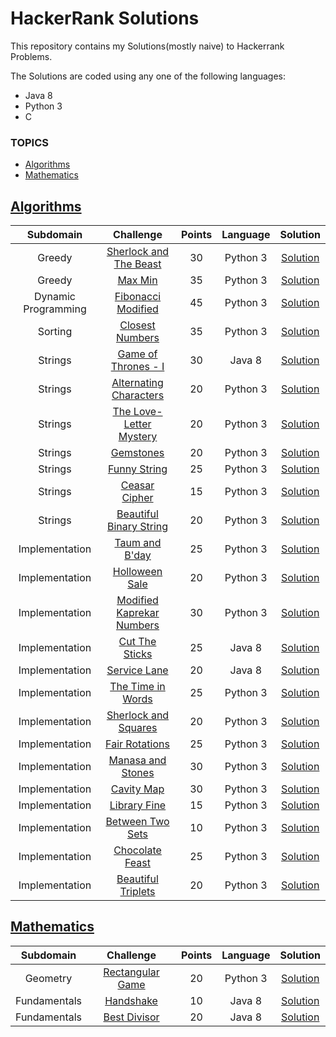 # HackerRank Solutions
<p>This repository contains my Solutions(mostly naive) to Hackerrank Problems.</p>
The Solutions are coded using any one of the following languages:
<ul>
  <li>Java 8</li>
  <li>Python 3</li>
  <li>C</li>
</ul>
<h3>TOPICS</h3>
<ul>
  <li><a href="#Algorithms">Algorithms</a></li>
  <li><a href="#Mathematics">Mathematics</a></li>
</ul>
<h2><a id="Algorithms" class="anchor" aria-hidden="true" href="#Algorithms">Algorithms</a></h2>
<table>
  <thead>
    <tr>
      <th align="center">Subdomain</th>
      <th align="center">Challenge</th>
      <th align="center">Points</th>
      <th align="center">Language</th>
      <th align="center">Solution</th>
    </tr>
  </thead>
  <tbody>
    <tr>
      <td align="center">Greedy</td>
      <td align="center"><a href="https://www.hackerrank.com/challenges/sherlock-and-the-beast/problem" rel="nofollow">Sherlock and The Beast</a></td>
      <td align="center">30</td>
      <td align="center">Python 3</td>
      <td align="center"><a href="https://www.hackerrank.com/challenges/sherlock-and-the-beast/submissions/code/90942532">Solution</a></td>
    </tr>
    <tr>
      <td align="center">Greedy</td>
      <td align="center"><a href="https://www.hackerrank.com/challenges/angry-children/problem" rel="nofollow">Max Min</a></td>
      <td align="center">35</td>
      <td align="center">Python 3</td>
      <td align="center"><a href="https://www.hackerrank.com/challenges/angry-children/submissions/code/90942377">Solution</a></td>
    </tr>
    <tr>
      <td align="center">Dynamic Programming</td>
      <td align="center"><a href="https://www.hackerrank.com/challenges/fibonacci-modified/problem" rel="nofollow">Fibonacci Modified</a></td>
      <td align="center">45</td>
      <td align="center">Python 3</td>
      <td align="center"><a href="https://www.hackerrank.com/challenges/fibonacci-modified/submissions/code/91461717">Solution</a></td>
    </tr>
    <tr>
      <td align="center">Sorting</td>
      <td align="center"><a href="https://www.hackerrank.com/challenges/closest-numbers/problem?isFullScreen=false" rel="nofollow">Closest Numbers</a></td>
      <td align="center">35</td>
      <td align="center">Python 3</td>
      <td align="center"><a href="https://www.hackerrank.com/challenges/closest-numbers/submissions/code/92424217">Solution</a></td>
    </tr>
    <tr>
      <td align="center">Strings</td>
      <td align="center"><a href="https://www.hackerrank.com/challenges/game-of-thrones/problem?isFullScreen=false" rel="nofollow">Game of Thrones - I</a></td>
      <td align="center">30</td>
      <td align="center">Java 8</td>
      <td align="center"><a href="https://www.hackerrank.com/challenges/game-of-thrones/submissions/code/92525277">Solution</a></td>
    </tr>
    <tr>
      <td align="center">Strings</td>
      <td align="center"><a href="https://www.hackerrank.com/challenges/alternating-characters/problem" rel="nofollow">Alternating Characters</a></td>
      <td align="center">20</td>
      <td align="center">Python 3</td>
      <td align="center"><a href="https://www.hackerrank.com/challenges/alternating-characters/submissions/code/92242379">Solution</a></td>
    </tr>
    <tr>
      <td align="center">Strings</td>
      <td align="center"><a href="https://www.hackerrank.com/challenges/the-love-letter-mystery/problem" rel="nofollow">The Love-Letter Mystery</a></td>
      <td align="center">20</td>
      <td align="center">Python 3</td>
      <td align="center"><a href="https://www.hackerrank.com/challenges/the-love-letter-mystery/submissions/code/92150224">Solution</a></td>
    </tr>
    <tr>
      <td align="center">Strings</td>
      <td align="center"><a href="https://www.hackerrank.com/challenges/gem-stones/problem" rel="nofollow">Gemstones</a></td>
      <td align="center">20</td>
      <td align="center">Python 3</td>
      <td align="center"><a href="https://www.hackerrank.com/challenges/gem-stones/submissions/code/92059523">Solution</a></td>
    </tr>
    <tr>
      <td align="center">Strings</td>
      <td align="center"><a href="https://www.hackerrank.com/challenges/funny-string/problem" rel="nofollow">Funny String</a></td>
      <td align="center">25</td>
      <td align="center">Python 3</td>
      <td align="center"><a href="https://www.hackerrank.com/challenges/funny-string/submissions/code/91981361">Solution</a></td>
    </tr>
    <tr>
      <td align="center">Strings</td>
      <td align="center"><a href="https://www.hackerrank.com/challenges/caesar-cipher-1/problem" rel="nofollow">Ceasar Cipher</a></td>
      <td align="center">15</td>
      <td align="center">Python 3</td>
      <td align="center"><a href="https://www.hackerrank.com/challenges/caesar-cipher-1/submissions/code/91435036">Solution</a></td>
    </tr>
    <tr>
      <td align="center">Strings</td>
      <td align="center"><a href="https://www.hackerrank.com/challenges/beautiful-binary-string/problem" rel="nofollow">Beautiful Binary String</a></td>
      <td align="center">20</td>
      <td align="center">Python 3</td>
      <td align="center"><a href="https://www.hackerrank.com/challenges/beautiful-binary-string/submissions/code/91361202">Solution</a></td>
    </tr>
    <tr>
      <td align="center">Implementation</td>
      <td align="center"><a href="https://www.hackerrank.com/challenges/taum-and-bday/problem" rel="nofollow">Taum and B'day</a></td>
      <td align="center">25</td>
      <td align="center">Python 3</td>
      <td align="center"><a href="https://www.hackerrank.com/challenges/taum-and-bday/submissions/code/90804442">Solution</a></td>
    </tr>
    <tr>
      <td align="center">Implementation</td>
      <td align="center"><a href="https://www.hackerrank.com/challenges/halloween-sale/problem" rel="nofollow">Holloween Sale</a></td>
      <td align="center">20</td>
      <td align="center">Python 3</td>
      <td align="center"><a href="https://www.hackerrank.com/challenges/halloween-sale/submissions/code/90875050">Solution</a></td>
    </tr>
    <tr>
      <td align="center">Implementation</td>
      <td align="center"><a href="https://www.hackerrank.com/challenges/kaprekar-numbers/problem" rel="nofollow">Modified Kaprekar Numbers</a></td>
      <td align="center">30</td>
      <td align="center">Python 3</td>
      <td align="center"><a href="https://www.hackerrank.com/challenges/kaprekar-numbers/submissions/code/91920031">Solution</a></td>
    </tr>
    <tr>
      <td align="center">Implementation</td>
      <td align="center"><a href="https://www.hackerrank.com/challenges/cut-the-sticks/problem" rel="nofollow">Cut The Sticks</a></td>
      <td align="center">25</td>
      <td align="center">Java 8</td>
      <td align="center"><a href="https://www.hackerrank.com/challenges/cut-the-sticks/submissions/code/91846198">Solution</a></td>
    </tr>
    <tr>
      <td align="center">Implementation</td>
      <td align="center"><a href="https://www.hackerrank.com/challenges/service-lane/problem" rel="nofollow">Service Lane</a></td>
      <td align="center">20</td>
      <td align="center">Java 8</td>
      <td align="center"><a href="https://www.hackerrank.com/challenges/service-lane/submissions/code/91681530">Solution</a></td>
    </tr>
    <tr>
      <td align="center">Implementation</td>
      <td align="center"><a href="https://www.hackerrank.com/challenges/the-time-in-words/problem" rel="nofollow">The Time in Words</a></td>
      <td align="center">25</td>
      <td align="center">Python 3</td>
      <td align="center"><a href="https://www.hackerrank.com/challenges/the-time-in-words/submissions/code/91594245">Solution</a></td>
    </tr>
    <tr>
      <td align="center">Implementation</td>
      <td align="center"><a href="https://www.hackerrank.com/challenges/sherlock-and-squares/problem" rel="nofollow">Sherlock and Squares</a></td>
      <td align="center">20</td>
      <td align="center">Python 3</td>
      <td align="center"><a href="https://www.hackerrank.com/challenges/sherlock-and-squares/submissions/code/91366069">Solution</a></td>
    </tr>
    <tr>
      <td align="center">Implementation</td>
      <td align="center"><a href="https://www.hackerrank.com/challenges/fair-rations/problem" rel="nofollow">Fair Rotations</a></td>
      <td align="center">25</td>
      <td align="center">Python 3</td>
      <td align="center"><a href="https://www.hackerrank.com/challenges/fair-rations/submissions/code/91298309">Solution</a></td>
    </tr>
    <tr>
      <td align="center">Implementation</td>
      <td align="center"><a href="https://www.hackerrank.com/challenges/manasa-and-stones/problem" rel="nofollow">Manasa and Stones</a></td>
      <td align="center">30</td>
      <td align="center">Python 3</td>
      <td align="center"><a href="https://www.hackerrank.com/challenges/manasa-and-stones/submissions/code/91220566">Solution</a></td>
    </tr>
    <tr>
      <td align="center">Implementation</td>
      <td align="center"><a href="https://www.hackerrank.com/challenges/cavity-map/problem" rel="nofollow">Cavity Map</a></td>
      <td align="center">30</td>
      <td align="center">Python 3</td>
      <td align="center"><a href="https://www.hackerrank.com/challenges/cavity-map/submissions/code/91135659">Solution</a></td>
    </tr>
    <tr>
      <td align="center">Implementation</td>
      <td align="center"><a href="https://www.hackerrank.com/challenges/library-fine/problem" rel="nofollow">Library Fine</a></td>
      <td align="center">15</td>
      <td align="center">Python 3</td>
      <td align="center"><a href="https://www.hackerrank.com/challenges/library-fine/submissions/code/91130364">Solution</a></td>
    </tr>
    <tr>
      <td align="center">Implementation</td>
      <td align="center"><a href="https://www.hackerrank.com/challenges/between-two-sets/problem" rel="nofollow">Between Two Sets</a></td>
      <td align="center">10</td>
      <td align="center">Python 3</td>
      <td align="center"><a href="https://www.hackerrank.com/challenges/between-two-sets/submissions/code/91056193">Solution</a></td>
    </tr>
    <tr>
      <td align="center">Implementation</td>
      <td align="center"><a href="https://www.hackerrank.com/challenges/chocolate-feast/problem" rel="nofollow">Chocolate Feast</a></td>
      <td align="center">25</td>
      <td align="center">Python 3</td>
      <td align="center"><a href="https://www.hackerrank.com/challenges/chocolate-feast/submissions/code/91047643">Solution</a></td>
    </tr>
    <tr>
      <td align="center">Implementation</td>
      <td align="center"><a href="https://www.hackerrank.com/challenges/beautiful-triplets/problem" rel="nofollow">Beautiful Triplets</a></td>
      <td align="center">20</td>
      <td align="center">Python 3</td>
      <td align="center"><a href="https://www.hackerrank.com/challenges/beautiful-triplets/submissions/code/90876241">Solution</a></td>
    </tr>
   </tbody>
</table>
<h2><a id="Mathematics" class="anchor" aria-hidden="true" href="#Mathematics">Mathematics</a></h2>
<table>
  <thead>
    <tr>
      <th align="center">Subdomain</th>
      <th align="center">Challenge</th>
      <th align="center">Points</th>
      <th align="center">Language</th>
      <th align="center">Solution</th>
    </tr>
  </thead>
  <tbody>
    <tr>
      <td align="center">Geometry</td>
      <td align="center"><a href="https://www.hackerrank.com/challenges/rectangular-game/problem" rel="nofollow">Rectangular Game</a></td>
      <td align="center">20</td>
      <td align="center">Python 3</td>
      <td align="center"><a href="https://www.hackerrank.com/challenges/rectangular-game/submissions/code/91765155">Solution</a></td>
    </tr>
    <tr>
      <td align="center">Fundamentals</td>
      <td align="center"><a href="https://www.hackerrank.com/challenges/handshake/problem" rel="nofollow">Handshake</a></td>
      <td align="center">10</td>
      <td align="center">Java 8</td>
      <td align="center"><a href="https://www.hackerrank.com/challenges/handshake/submissions/code/92337015">Solution</a></td>
    </tr>
    <tr>
      <td align="center">Fundamentals</td>
      <td align="center"><a href="https://www.hackerrank.com/challenges/best-divisor/problem?isFullScreen=false" rel="nofollow">Best Divisor</a></td>
      <td align="center">20</td>
      <td align="center">Java 8</td>
      <td align="center"><a href="https://www.hackerrank.com/challenges/best-divisor/submissions/code/92501683">Solution</a></td>
    </tr>
  </tbody>
 </table>
